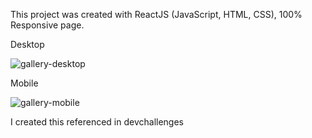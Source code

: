 This project was created with ReactJS (JavaScript, HTML, CSS), 100% Responsive page.

Desktop

![gallery-desktop](https://user-images.githubusercontent.com/99365579/192366546-04b682f9-5ec5-4f61-ba91-fe07768e7db6.png)

Mobile

![gallery-mobile](https://user-images.githubusercontent.com/99365579/192366590-b391b3b5-1a3c-4ae3-819a-e177acf87347.jpeg)

I created this referenced in devchallenges
